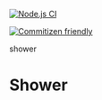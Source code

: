 [![Node.js CI](https://github.com/OurActivities/shower/actions/workflows/publish.yml/badge.svg)](https://github.com/OurActivities/shower/actions/workflows/publish.yml)

[![Commitizen friendly](https://img.shields.io/badge/commitizen-friendly-brightgreen.svg)](http://commitizen.github.io/cz-cli/)

shower
# Shower 
